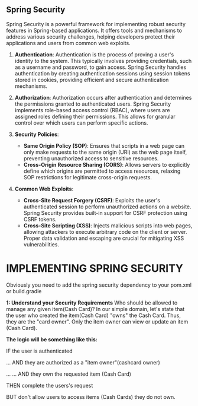 ## Spring Security

Spring Security is a powerful framework for implementing robust security features in Spring-based applications. It offers tools and mechanisms to address various security challenges, helping developers protect their applications and users from common web exploits.

1. **Authentication**: Authentication is the process of proving a user's identity to the system. This typically involves providing credentials, such as a username and password, to gain access. Spring Security handles authentication by creating authentication sessions using session tokens stored in cookies, providing efficient and secure authentication mechanisms.

2. **Authorization**: Authorization occurs after authentication and determines the permissions granted to authenticated users. Spring Security implements role-based access control (RBAC), where users are assigned roles defining their permissions. This allows for granular control over which users can perform specific actions.

3. **Security Policies**:
   - **Same Origin Policy (SOP)**: Ensures that scripts in a web page can only make requests to the same origin (URI) as the web page itself, preventing unauthorized access to sensitive resources.
   - **Cross-Origin Resource Sharing (CORS)**: Allows servers to explicitly define which origins are permitted to access resources, relaxing SOP restrictions for legitimate cross-origin requests.
4. **Common Web Exploits**:
   - **Cross-Site Request Forgery (CSRF)**: Exploits the user's authenticated session to perform unauthorized actions on a website. Spring Security provides built-in support for CSRF protection using CSRF tokens.
   - **Cross-Site Scripting (XSS)**: Injects malicious scripts into web pages, allowing attackers to execute arbitrary code on the client or server. Proper data validation and escaping are crucial for mitigating XSS vulnerabilities.

# IMPLEMENTING SPRING SECURITY
Obviously you need to add the spring security dependency to your pom.xml or build.gradle

**1: Understand your Security Requirements**
Who should be allowed to manage any given item(Cash Card)? In our simple domain, let's state that the user who created the item(Cash Card) "owns" the Cash Card. Thus, they are the "card owner". Only the item owner can view or update an item (Cash Card).

**The logic will be something like this:**

IF the user is authenticated

... AND they are authorized as a "item owner"(cashcard owner)

... ... AND they own the requested item (Cash Card)

THEN complete the users's request

BUT don't allow users to access items (Cash Cards) they do not own.